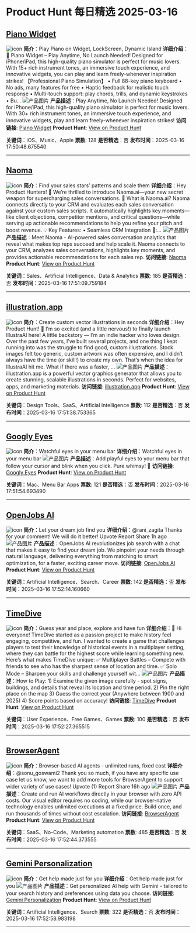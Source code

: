 # Product Hunt 每日精选 2025-03-16

## [Piano Widget](https://www.producthunt.com/posts/piano-widget)
![icon](https://ph-static.imgix.net/golden-kitty/2024/PHLogoDark.png?auto=compress&codec=mozjpeg&cs=strip&auto=format&w=40&h=40&fit=max&frame=1)
**简介**：Play Piano on Widget, LockScreen, Dynamic Island
**详细介绍**：📌 Piano Widget – Play Anytime, No Launch Needed! Designed for iPhone/iPad, this high-quality piano simulator is perfect for music lovers. With 15+ rich instrument tones, an immersive touch experience, and innovative widgets, you can play and learn freely-whenever inspiration strikes! 【Professional Piano Simulation】 • Full 88-key piano keyboard • No ads, many features for free • Haptic feedback for realistic touch response • Multi-touch support: play chords, trills, and dynamic keystrokes • Bu...
![产品图片](https://ph-files.imgix.net/52e1f49e-df6d-4515-ad00-932a203b824b.png?auto=compress&codec=mozjpeg&cs=strip&auto=format&w=900&h=288&fit=crop&dpr=1)
**产品描述**：Play Anytime, No Launch Needed! Designed for iPhone/iPad, this high-quality piano simulator is perfect for music lovers. With 30+ rich instrument tones, an immersive touch experience, and innovative widgets, play and learn freely-whenever inspiration strikes!
**访问链接**: [Piano Widget](https://apps.apple.com/us/app/piano-widget/id6450440460)
**Product Hunt**: [View on Product Hunt](https://www.producthunt.com/posts/piano-widget)

**关键词**：iOS、Music、Apple
**票数**: 128
**是否精选**：否
**发布时间**：2025-03-16 17:50:48.675540

---
## [Naoma](https://www.producthunt.com/posts/naoma)
![icon](https://ph-static.imgix.net/golden-kitty/2024/PHLogoDark.png?auto=compress&codec=mozjpeg&cs=strip&auto=format&w=40&h=40&fit=max&frame=1)
**简介**：Find your sales stars’ patterns and scale them
**详细介绍**：Hey Product Hunters! 👋 We’re thrilled to introduce Naoma.ai—your new secret weapon for supercharging sales conversations. 🚀 What is Naoma.ai? Naoma connects directly to your CRM and evaluates each sales conversation against your custom sales scripts. It automatically highlights key moments—like client objections, competitor mentions, and critical questions—while serving up actionable recommendations to help you refine your pitch and boost revenue. 💡 Key Features: • Seamless CRM Integration 🔗:...
![产品图片](https://ph-files.imgix.net/540d764e-0eeb-4742-8326-05e9488d11aa.png?auto=compress&codec=mozjpeg&cs=strip&auto=format&w=900&h=288&fit=crop&dpr=1)
**产品描述**：Meet Naoma - AI-powered sales conversation analytics that reveal what makes top reps succeed and help scale it. Naoma connects to your CRM, analyzes sales conversations, highlights key moments, and provides actionable recommendations for each sales rep.
**访问链接**: [Naoma](https://www.naoma.ai/?ref=producthunt)
**Product Hunt**: [View on Product Hunt](https://www.producthunt.com/posts/naoma)

**关键词**：Sales、Artificial Intelligence、Data & Analytics
**票数**: 185
**是否精选**：否
**发布时间**：2025-03-16 17:51:09.759184

---
## [illustration.app](https://www.producthunt.com/posts/illustration-app)
![icon](https://ph-static.imgix.net/golden-kitty/2024/PHLogoDark.png?auto=compress&codec=mozjpeg&cs=strip&auto=format&w=40&h=40&fit=max&frame=1)
**简介**：Create custom vector illustrations in seconds
**详细介绍**：Hey Product Hunt! 👋 I’m so excited (and a little nervous!) to finally launch IllustraAI here! A little backstory — I’m an indie hacker who loves design. Over the past few years, I’ve built several projects, and one thing I kept running into was the struggle to find good, custom illustrations. Stock images felt too generic, custom artwork was often expensive, and I didn’t always have the time (or skill!) to create my own. That’s when the idea for IllustraAI hit me. What if there was a faster, ...
![产品图片](https://ph-files.imgix.net/47ae3fbd-0966-40a3-9641-cf837765bf02.jpeg?auto=format&fit=crop&frame=1&h=512&w=1024)
**产品描述**：illustration.app is a powerful vector graphics generator that allows you to create stunning, scalable illustrations in seconds. Perfect for websites, apps, and marketing materials.
**访问链接**: [illustration.app](https://www.illustration.app/?ref=producthunt)
**Product Hunt**: [View on Product Hunt](https://www.producthunt.com/posts/illustration-app)

**关键词**：Design Tools、SaaS、Artificial Intelligence
**票数**: 112
**是否精选**：否
**发布时间**：2025-03-16 17:51:38.753365

---
## [Googly Eyes](https://www.producthunt.com/posts/googly-eyes)
![icon](https://ph-static.imgix.net/golden-kitty/2024/PHLogoDark.png?auto=compress&codec=mozjpeg&cs=strip&auto=format&w=40&h=40&fit=max&frame=1)
**简介**：Watchful eyes in your menu bar
**详细介绍**：Watchful eyes in your menu bar
![产品图片](https://ph-files.imgix.net/a83064e4-5f6e-4e45-9e7e-499d19463a8f.jpeg?auto=compress&codec=mozjpeg&cs=strip&auto=format&w=900&h=288&fit=crop&dpr=1)
**产品描述**：Add playful eyes to your menu bar that follow your cursor and blink when you click. Pure whimsy! 👀
**访问链接**: [Googly Eyes](https://sindresorhus.com/googly-eyes?ref=producthunt)
**Product Hunt**: [View on Product Hunt](https://www.producthunt.com/posts/googly-eyes)

**关键词**：Mac、Menu Bar Apps
**票数**: 121
**是否精选**：否
**发布时间**：2025-03-16 17:51:54.693490

---
## [OpenJobs AI](https://www.producthunt.com/posts/openjobs-ai)
![icon](https://ph-static.imgix.net/golden-kitty/2024/PHLogoDark.png?auto=compress&codec=mozjpeg&cs=strip&auto=format&w=40&h=40&fit=max&frame=1)
**简介**：Let your dream job find you
**详细介绍**：@rani_zagita Thanks for your comment! We will do it better! Upvote Report Share 1h ago
![产品图片](https://ph-files.imgix.net/3a7d9331-425e-4f18-9cd4-7621fa61e7ca.png?auto=format&fit=crop&frame=1&h=512&w=1024)
**产品描述**：OpenJobs AI revolutionizes job search with a chat that makes it easy to find your dream job. We pinpoint your needs through natural language, delivering everything from matching to smart optimization, for a faster, exciting career move.
**访问链接**: [OpenJobs AI](https://www.openjobs-ai.com/?ref=producthunt)
**Product Hunt**: [View on Product Hunt](https://www.producthunt.com/posts/openjobs-ai)

**关键词**：Artificial Intelligence、Search、Career
**票数**: 142
**是否精选**：否
**发布时间**：2025-03-16 17:52:14.160660

---
## [TimeDive](https://www.producthunt.com/posts/timedive)
![icon](https://ph-static.imgix.net/golden-kitty/2024/PHLogoDark.png?auto=compress&codec=mozjpeg&cs=strip&auto=format&w=40&h=40&fit=max&frame=1)
**简介**：Guess year and place, explore and have fun
**详细介绍**：📌 Hi everyone! TimeDive started as a passion project to make history feel engaging, competitive, and fun. I wanted to create a game that challenges players to test their knowledge of historical events in a multiplayer setting, where they can battle for the highest score while learning something new. Here’s what makes TimeDive unique: ✅ Multiplayer Battles – Compete with friends to see who has the sharpest sense of location and time. ✅ Solo Mode – Sharpen your skills and challenge yourself wit...
![产品图片](https://ph-files.imgix.net/d2937dd7-1519-479a-aea3-59bad13415e5.jpeg?auto=format&fit=crop&frame=1&h=512&w=1024)
**产品描述**：How to Play: 1) Examine the given image carefully - spot signs, buildings, and details that reveal its location and time period. 2) Pin the right place on the map 3) Guess the correct year (Anywhere between 1900 and 2025) 4) Score points based on accuracy!
**访问链接**: [TimeDive](https://apps.apple.com/us/app/timedive-guess-year-place/id6739967794)
**Product Hunt**: [View on Product Hunt](https://www.producthunt.com/posts/timedive)

**关键词**：User Experience、Free Games、Games
**票数**: 100
**是否精选**：否
**发布时间**：2025-03-16 17:52:27.365515

---
## [BrowserAgent](https://www.producthunt.com/posts/browseragent)
![icon](https://ph-static.imgix.net/golden-kitty/2024/PHLogoDark.png?auto=compress&codec=mozjpeg&cs=strip&auto=format&w=40&h=40&fit=max&frame=1)
**简介**：Browser-based AI agents - unlimited runs, fixed cost
**详细介绍**：@sonu_goswami2 Thank you so much, if you have any specific use case let us know, we want to add more tools for BrowserAgent to support wider variety of use cases! Upvote (1) Report Share 16h ago
![产品图片](https://ph-files.imgix.net/69dd8f3f-05f7-46e2-a54c-df9c0b9a2802.png?auto=format&fit=crop&frame=1&h=512&w=1024)
**产品描述**：Create and run AI workflows directly in your browser with zero API costs. Our visual editor requires no coding, while our browser-native technology enables unlimited executions at a fixed price. Build once, and run thousands of times without cost escalation.
**访问链接**: [BrowserAgent](https://browseragent.dev/?ref=producthunt)
**Product Hunt**: [View on Product Hunt](https://www.producthunt.com/posts/browseragent)

**关键词**：SaaS、No-Code、Marketing automation
**票数**: 485
**是否精选**：否
**发布时间**：2025-03-16 17:52:44.373555

---
## [Gemini Personalization](https://www.producthunt.com/posts/gemini-personalization)
![icon](https://ph-static.imgix.net/golden-kitty/2024/PHLogoDark.png?auto=compress&codec=mozjpeg&cs=strip&auto=format&w=40&h=40&fit=max&frame=1)
**简介**：Get help made just for you
**详细介绍**：Get help made just for you
![产品图片](https://ph-files.imgix.net/47dec7db-a37e-42ff-98e6-2a0cf0874e9b.webp?auto=format&fit=crop&frame=1&h=512&w=1024)
**产品描述**：Get personalized AI help with Gemini - tailored to your search history and preferences using data you choose.
**访问链接**: [Gemini Personalization](https://gemini.google/overview/personalization/?ref=producthunt)
**Product Hunt**: [View on Product Hunt](https://www.producthunt.com/posts/gemini-personalization)

**关键词**：Artificial Intelligence、Search
**票数**: 322
**是否精选**：否
**发布时间**：2025-03-16 17:52:58.983198

---
